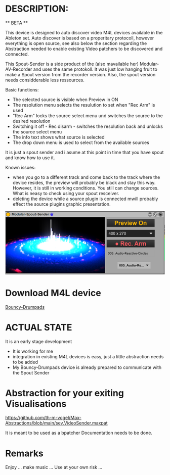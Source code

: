 # DESCRIPTION:

** BETA **

This device is designed to auto discover video M4L devices available in the Ableton set. Auto discover is based on a properitary protocoll, however everything is open source, see also below the section regarding the Abstraction needed to enable existing Video patchers to be discovered and connected. 

This Spout-Sender is a side product of the (also mavailable her) Modular-AV-Recorder and uses the same protokoll. It was just low hanging fruit to make a Spout version from the recorder version. Also, the spout version needs considderable less ressources.

Basic functions:
- The selected source is visible when Preview in ON
- The resolution menu selects the resulution to set when "Rec Arm" is used
- "Rec Arm" locks the source select menu und switches the source to the desired resolution
- Switching it off - Rec disarm - switches the resolution back and unlocks the source select menu
- The info text shows what source is selected
- The drop down menu is used to select from the available sources

It is just a spout sender and i asume at this point in time that you have spout and know how to use it.

Known issues:
- when you go to a different track and come back to the track where the device resides, the preview will probably be black and stay this way. However, it is still in working conditions. You still can change sources. What is neasy to check using your spout resceiver.
- deleting the device while a source plugin is connected mwill probably effect the source plugins graphic presentation.

![Screenshot](./Device-Screenshot.png)

# Download M4L device

[Bouncy-Drumpads](https://github.com/th-m-vogel/Max-Patches/raw/main/M4L-Devices/Modular-Spout-Sender/Modular-Spout-Sender.amxd "Download")

# ACTUAL STATE

It is an early stage development

- It is working for me
- integration in existing M4L devices is easy, just a little abstraction needs to be added
- My Bouncy-Drumpads device is already prepared to communicate with the Spout Sender

# Abstraction for your exiting Visualisations

https://github.com/th-m-vogel/Max-Abstractions/blob/main/sev.VideoSender.maxpat

It is meant to be used as a bpatcher
Documentation needs to be done.

# Remarks

Enjoy ... make music ... Use at your own risk ... 

